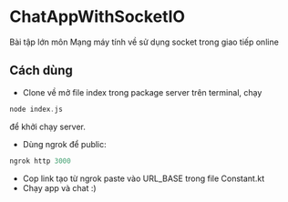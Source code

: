 # ChatAppWithSocketIO
Bài tập lớn môn Mạng máy tính về sử dụng socket trong giao tiếp online


## Cách dùng
- Clone về mở file index trong package server trên terminal, chạy 
```groovy
node index.js
```
để khởi chạy server.
- Dùng ngrok để public:
```groovy
ngrok http 3000
```
- Cop link tạo từ ngrok paste vào URL_BASE trong file Constant.kt
- Chạy app và chat :) 
